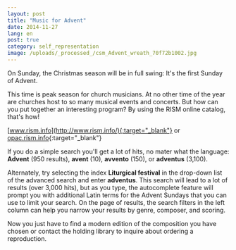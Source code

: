 ```yaml
---
layout: post
title: "Music for Advent"
date: 2014-11-27
lang: en
post: true
category: self_representation
image: /uploads/_processed_/csm_Advent_wreath_70f72b1002.jpg
---
```



On Sunday, the Christmas season will be in full swing: It's the first Sunday of Advent.



This time is peak season for church musicians. At no other time of the year are churches host to so many musical events and concerts. But how can you put together an interesting program? By using the RISM online catalog, that's how!



[www.rism.info](http://www.rism.info/){:target="_blank"} or [opac.rism.info](http://opac.rism.info/){:target="_blank"}



If you do a simple search you'll get a lot of hits, no mater what the language: **Advent** (950 results), **avent** (10), **avvento** (150), or **adventus** (3,100).

Alternately, try selecting the index **Liturgical festival** in the drop-down list of the advanced search and enter **adventus**. This search will lead to a lot of results (over 3,000 hits), but as you type, the autocomplete feature will prompt you with additional Latin terms for the Advent Sundays that you can use to limit your search. On the page of results, the search filters in the left column can help you narrow your results by genre, composer, and scoring.



Now you just have to find a modern edition of the composition you have chosen or contact the holding library to inquire about ordering a reproduction.





<script type="text/javascript">var switchTo5x=true;</script><script type="text/javascript" src="http://w.sharethis.com/button/buttons.js"></script><script type="text/javascript">stLight.options({publisher: "9b601438-1ce1-49d8-bfd7-9cff5df54c17", doNotHash: false, doNotCopy: false, hashAddressBar: false});</script>


